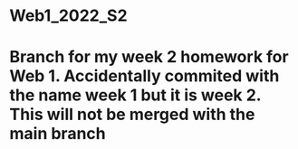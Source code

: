 # Web1_2022_S2

# Branch for my week 2 homework for Web 1. Accidentally commited with the name week 1 but it is week 2. This will not be merged with the main branch
